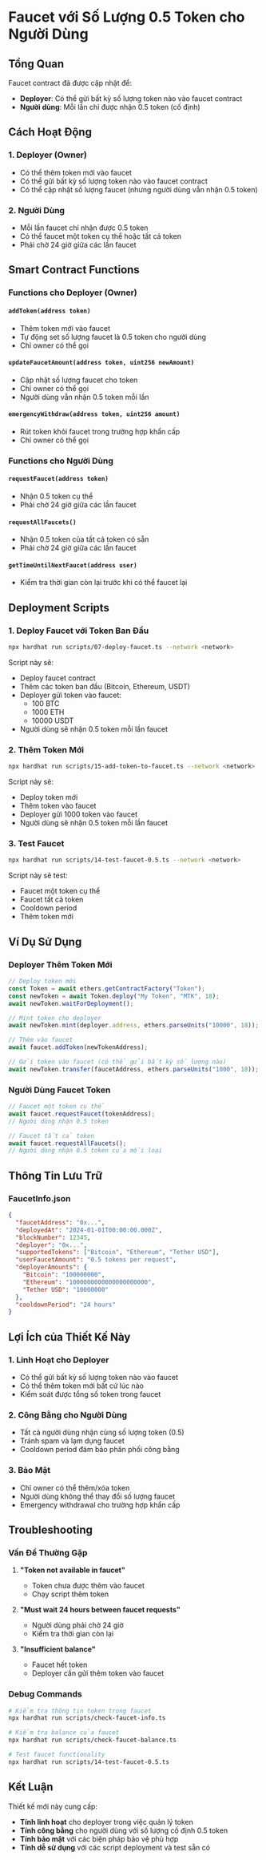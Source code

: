 # Faucet với Số Lượng 0.5 Token cho Người Dùng

## Tổng Quan
Faucet contract đã được cập nhật để:
- **Deployer**: Có thể gửi bất kỳ số lượng token nào vào faucet contract
- **Người dùng**: Mỗi lần chỉ được nhận 0.5 token (cố định)

## Cách Hoạt Động

### 1. Deployer (Owner)
- Có thể thêm token mới vào faucet
- Có thể gửi bất kỳ số lượng token nào vào faucet contract
- Có thể cập nhật số lượng faucet (nhưng người dùng vẫn nhận 0.5 token)

### 2. Người Dùng
- Mỗi lần faucet chỉ nhận được 0.5 token
- Có thể faucet một token cụ thể hoặc tất cả token
- Phải chờ 24 giờ giữa các lần faucet

## Smart Contract Functions

### Functions cho Deployer (Owner)

#### `addToken(address token)`
- Thêm token mới vào faucet
- Tự động set số lượng faucet là 0.5 token cho người dùng
- Chỉ owner có thể gọi

#### `updateFaucetAmount(address token, uint256 newAmount)`
- Cập nhật số lượng faucet cho token
- Chỉ owner có thể gọi
- Người dùng vẫn nhận 0.5 token mỗi lần

#### `emergencyWithdraw(address token, uint256 amount)`
- Rút token khỏi faucet trong trường hợp khẩn cấp
- Chỉ owner có thể gọi

### Functions cho Người Dùng

#### `requestFaucet(address token)`
- Nhận 0.5 token cụ thể
- Phải chờ 24 giờ giữa các lần faucet

#### `requestAllFaucets()`
- Nhận 0.5 token của tất cả token có sẵn
- Phải chờ 24 giờ giữa các lần faucet

#### `getTimeUntilNextFaucet(address user)`
- Kiểm tra thời gian còn lại trước khi có thể faucet lại

## Deployment Scripts

### 1. Deploy Faucet với Token Ban Đầu
```bash
npx hardhat run scripts/07-deploy-faucet.ts --network <network>
```

Script này sẽ:
- Deploy faucet contract
- Thêm các token ban đầu (Bitcoin, Ethereum, USDT)
- Deployer gửi token vào faucet:
  - 100 BTC
  - 1000 ETH
  - 10000 USDT
- Người dùng sẽ nhận 0.5 token mỗi lần faucet

### 2. Thêm Token Mới
```bash
npx hardhat run scripts/15-add-token-to-faucet.ts --network <network>
```

Script này sẽ:
- Deploy token mới
- Thêm token vào faucet
- Deployer gửi 1000 token vào faucet
- Người dùng sẽ nhận 0.5 token mỗi lần faucet

### 3. Test Faucet
```bash
npx hardhat run scripts/14-test-faucet-0.5.ts --network <network>
```

Script này sẽ test:
- Faucet một token cụ thể
- Faucet tất cả token
- Cooldown period
- Thêm token mới

## Ví Dụ Sử Dụng

### Deployer Thêm Token Mới
```javascript
// Deploy token mới
const Token = await ethers.getContractFactory("Token");
const newToken = await Token.deploy("My Token", "MTK", 18);
await newToken.waitForDeployment();

// Mint token cho deployer
await newToken.mint(deployer.address, ethers.parseUnits("10000", 18));

// Thêm vào faucet
await faucet.addToken(newTokenAddress);

// Gửi token vào faucet (có thể gửi bất kỳ số lượng nào)
await newToken.transfer(faucetAddress, ethers.parseUnits("1000", 18));
```

### Người Dùng Faucet Token
```javascript
// Faucet một token cụ thể
await faucet.requestFaucet(tokenAddress);
// Người dùng nhận 0.5 token

// Faucet tất cả token
await faucet.requestAllFaucets();
// Người dùng nhận 0.5 token của mỗi loại
```

## Thông Tin Lưu Trữ

### FaucetInfo.json
```json
{
  "faucetAddress": "0x...",
  "deployedAt": "2024-01-01T00:00:00.000Z",
  "blockNumber": 12345,
  "deployer": "0x...",
  "supportedTokens": ["Bitcoin", "Ethereum", "Tether USD"],
  "userFaucetAmount": "0.5 tokens per request",
  "deployerAmounts": {
    "Bitcoin": "100000000",
    "Ethereum": "1000000000000000000000",
    "Tether USD": "10000000"
  },
  "cooldownPeriod": "24 hours"
}
```

## Lợi Ích của Thiết Kế Này

### 1. Linh Hoạt cho Deployer
- Có thể gửi bất kỳ số lượng token nào vào faucet
- Có thể thêm token mới bất cứ lúc nào
- Kiểm soát được tổng số token trong faucet

### 2. Công Bằng cho Người Dùng
- Tất cả người dùng nhận cùng số lượng token (0.5)
- Tránh spam và lạm dụng faucet
- Cooldown period đảm bảo phân phối công bằng

### 3. Bảo Mật
- Chỉ owner có thể thêm/xóa token
- Người dùng không thể thay đổi số lượng faucet
- Emergency withdrawal cho trường hợp khẩn cấp

## Troubleshooting

### Vấn Đề Thường Gặp

1. **"Token not available in faucet"**
   - Token chưa được thêm vào faucet
   - Chạy script thêm token

2. **"Must wait 24 hours between faucet requests"**
   - Người dùng phải chờ 24 giờ
   - Kiểm tra thời gian còn lại

3. **"Insufficient balance"**
   - Faucet hết token
   - Deployer cần gửi thêm token vào faucet

### Debug Commands
```bash
# Kiểm tra thông tin token trong faucet
npx hardhat run scripts/check-faucet-info.ts

# Kiểm tra balance của faucet
npx hardhat run scripts/check-faucet-balance.ts

# Test faucet functionality
npx hardhat run scripts/14-test-faucet-0.5.ts
```

## Kết Luận

Thiết kế mới này cung cấp:
- **Tính linh hoạt** cho deployer trong việc quản lý token
- **Tính công bằng** cho người dùng với số lượng cố định 0.5 token
- **Tính bảo mật** với các biện pháp bảo vệ phù hợp
- **Tính dễ sử dụng** với các script deployment và test sẵn có 